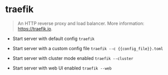 # traefik
> An HTTP reverse proxy and load balancer.
> More information: <https://traefik.io>.

- Start server with default config
`traefik`

- Start server with a custom config file
`traefik --c {{config_file}}.toml`

- Start server with cluster mode enabled
`traefik --cluster`

- Start server with web UI enabled
`traefik --web`
